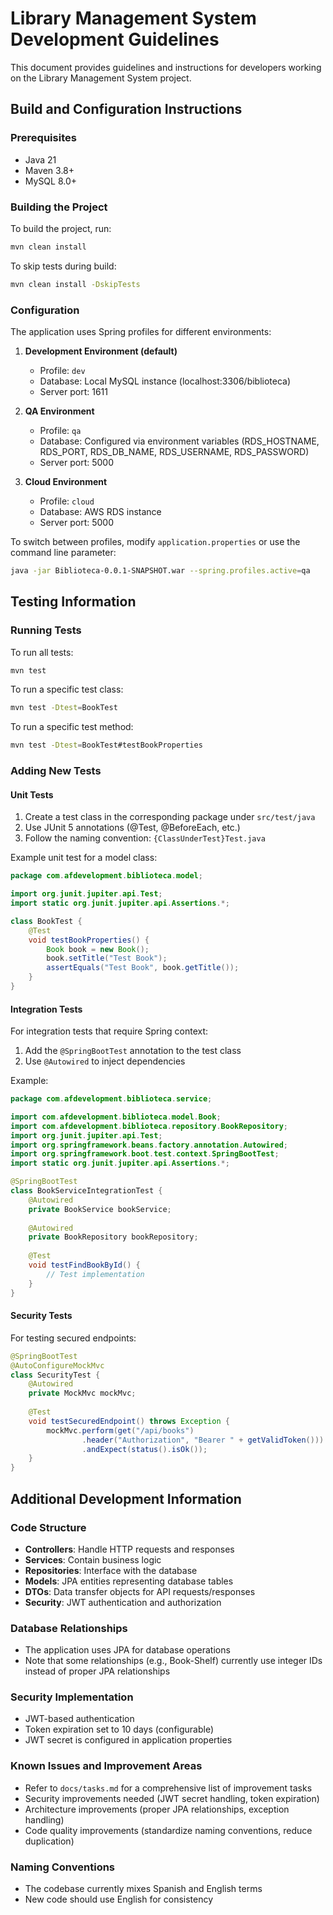 # Library Management System Development Guidelines

This document provides guidelines and instructions for developers working on the Library Management System project.

## Build and Configuration Instructions

### Prerequisites
- Java 21
- Maven 3.8+
- MySQL 8.0+

### Building the Project
To build the project, run:
```bash
mvn clean install
```

To skip tests during build:
```bash
mvn clean install -DskipTests
```

### Configuration
The application uses Spring profiles for different environments:

1. **Development Environment (default)**
   - Profile: `dev`
   - Database: Local MySQL instance (localhost:3306/biblioteca)
   - Server port: 1611

2. **QA Environment**
   - Profile: `qa`
   - Database: Configured via environment variables (RDS_HOSTNAME, RDS_PORT, RDS_DB_NAME, RDS_USERNAME, RDS_PASSWORD)
   - Server port: 5000

3. **Cloud Environment**
   - Profile: `cloud`
   - Database: AWS RDS instance
   - Server port: 5000

To switch between profiles, modify `application.properties` or use the command line parameter:
```bash
java -jar Biblioteca-0.0.1-SNAPSHOT.war --spring.profiles.active=qa
```

## Testing Information

### Running Tests
To run all tests:
```bash
mvn test
```

To run a specific test class:
```bash
mvn test -Dtest=BookTest
```

To run a specific test method:
```bash
mvn test -Dtest=BookTest#testBookProperties
```

### Adding New Tests

#### Unit Tests
1. Create a test class in the corresponding package under `src/test/java`
2. Use JUnit 5 annotations (@Test, @BeforeEach, etc.)
3. Follow the naming convention: `{ClassUnderTest}Test.java`

Example unit test for a model class:
```java
package com.afdevelopment.biblioteca.model;

import org.junit.jupiter.api.Test;
import static org.junit.jupiter.api.Assertions.*;

class BookTest {
    @Test
    void testBookProperties() {
        Book book = new Book();
        book.setTitle("Test Book");
        assertEquals("Test Book", book.getTitle());
    }
}
```

#### Integration Tests
For integration tests that require Spring context:
1. Add the `@SpringBootTest` annotation to the test class
2. Use `@Autowired` to inject dependencies

Example:
```java
package com.afdevelopment.biblioteca.service;

import com.afdevelopment.biblioteca.model.Book;
import com.afdevelopment.biblioteca.repository.BookRepository;
import org.junit.jupiter.api.Test;
import org.springframework.beans.factory.annotation.Autowired;
import org.springframework.boot.test.context.SpringBootTest;
import static org.junit.jupiter.api.Assertions.*;

@SpringBootTest
class BookServiceIntegrationTest {
    @Autowired
    private BookService bookService;
    
    @Autowired
    private BookRepository bookRepository;
    
    @Test
    void testFindBookById() {
        // Test implementation
    }
}
```

#### Security Tests
For testing secured endpoints:
```java
@SpringBootTest
@AutoConfigureMockMvc
class SecurityTest {
    @Autowired
    private MockMvc mockMvc;
    
    @Test
    void testSecuredEndpoint() throws Exception {
        mockMvc.perform(get("/api/books")
                .header("Authorization", "Bearer " + getValidToken()))
                .andExpect(status().isOk());
    }
}
```

## Additional Development Information

### Code Structure
- **Controllers**: Handle HTTP requests and responses
- **Services**: Contain business logic
- **Repositories**: Interface with the database
- **Models**: JPA entities representing database tables
- **DTOs**: Data transfer objects for API requests/responses
- **Security**: JWT authentication and authorization

### Database Relationships
- The application uses JPA for database operations
- Note that some relationships (e.g., Book-Shelf) currently use integer IDs instead of proper JPA relationships

### Security Implementation
- JWT-based authentication
- Token expiration set to 10 days (configurable)
- JWT secret is configured in application properties

### Known Issues and Improvement Areas
- Refer to `docs/tasks.md` for a comprehensive list of improvement tasks
- Security improvements needed (JWT secret handling, token expiration)
- Architecture improvements (proper JPA relationships, exception handling)
- Code quality improvements (standardize naming conventions, reduce duplication)

### Naming Conventions
- The codebase currently mixes Spanish and English terms
- New code should use English for consistency
